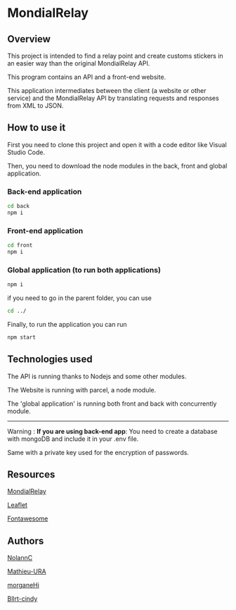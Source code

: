 # MondialRelay

## Overview
This project is intended to find a relay point and create customs stickers in an easier way than the original MondialRelay API.

This program contains an API and a front-end website.

This application intermediates between the client (a website or other service) and the MondialRelay API by translating requests and responses from XML to JSON. 

## How to use it

First you need to clone this project and open it with a code editor like Visual Studio Code.

Then, you need to download the node modules in the back, front and global application.

### Back-end application
```bash
cd back
npm i
```
### Front-end application
```bash
cd front
npm i
```
### Global application (to run both applications)
```bash
npm i
```

if you need to go in the parent folder, you can use
```bash
cd ../
```

Finally, to run the application you can run
```bash
npm start
```

## Technologies used

The API is running thanks to Nodejs and some other modules.

The Website is running with parcel, a node module.

The 'global application' is running both front and back with concurrently module.

---

Warning : **If you are using back-end app**: 
You need to create a database with mongoDB and include it in your .env file.

Same with a private key used for the encryption of passwords.


## Resources

[MondialRelay](https://www.mondialrelay.fr/)

[Leaflet](https://leafletjs.com/)

[Fontawesome](https://fontawesome.com/)

## Authors

[NolannC](https://github.com/nolannC)

[Mathieu-URA](https://github.com/Mathieu-URA)

[morganeHi](https://github.com/morganeHi)

[Bllrt-cindy](https://github.com/Bllrt-cindy)